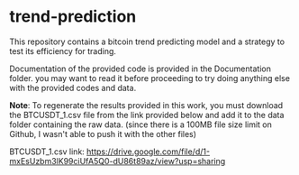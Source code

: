 # trend-prediction
This repository contains a bitcoin trend predicting model and a strategy to test its efficiency for trading.

Documentation of the provided code is provided in the Documentation folder. you may want to read it before proceeding to try doing anything else with the provided codes and data.

**Note**: To regenerate the results provided in this work, you must download the BTCUSDT_1.csv file from the link provided below and add it to the data folder containing the raw data. 
(since there is a 100MB file size limit on Github, I wasn't able to push it with the other files)

BTCUSDT_1.csv link: https://drive.google.com/file/d/1-mxEsUzbm3lK99ciUfA5Q0-dU86t89az/view?usp=sharing
